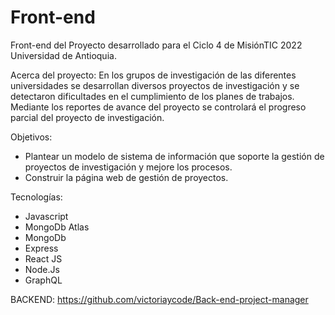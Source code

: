 # Front-end
Front-end del Proyecto desarrollado para el Ciclo 4 de MisiónTIC 2022 Universidad de Antioquia. 

Acerca del proyecto:
En los grupos de investigación de las diferentes universidades se desarrollan diversos proyectos de investigación y se detectaron dificultades 
en el cumplimiento de los planes de trabajos. Mediante los reportes de avance del proyecto se controlará el progreso parcial del proyecto de investigación.

Objetivos: 
- Plantear un modelo de sistema de información que soporte la gestión de proyectos de investigación y mejore los procesos.
- Construir la página web de gestión de proyectos.

Tecnologías:
- Javascript
- MongoDb Atlas
-	MongoDb
-	Express
-	React JS
-	Node.Js
-	GraphQL

BACKEND: https://github.com/victoriaycode/Back-end-project-manager
